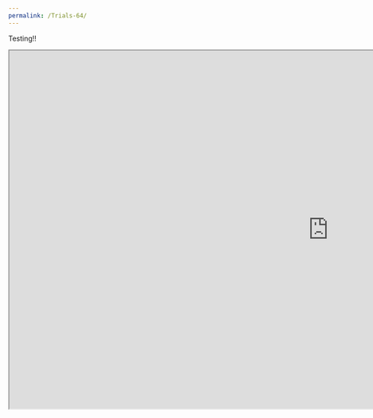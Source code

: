 ```yaml
---
permalink: /Trials-64/
---
```


Testing!!
<iframe src="https://github.com/BanresCoding/Portfolio/blob/gh-pages/Games/Trials64/index.html" name="Trials 64" style="height:720;width:1280px;" title="Trials 64"></iframe>

